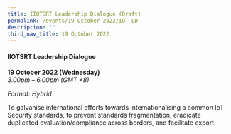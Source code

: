 ```yaml
---
title: IIOTSRT Leadership Dialogue (Draft)
permalink: /events/19-October-2022/IOT-LD
description: ""
third_nav_title: 19 October 2022
---
```

#### **IIOTSRT Leadership Dialogue**
 
**19 October 2022 (Wednesday)**  
*3.00pm – 6.00pm (GMT +8)*

*Format: Hybrid*

To galvanise international efforts towards internationalising a common IoT Security standards, to prevent standards fragmentation, eradicate duplicated evaluation/compliance across borders, and facilitate export.
